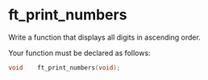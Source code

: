 # ft_print_numbers

Write a function that displays all digits in ascending order.

Your function must be declared as follows:
``` c
void	ft_print_numbers(void);
```
